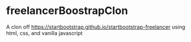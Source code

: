 # freelancerBoostrapClon
A clon off https://startbootstrap.github.io/startbootstrap-freelancer using html, css, and vanilla javascript
